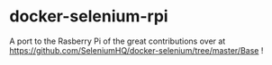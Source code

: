 # docker-selenium-rpi

A port to the Rasberry Pi of the great contributions over at https://github.com/SeleniumHQ/docker-selenium/tree/master/Base !
